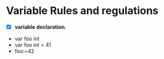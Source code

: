 # **Variable Rules and regulations**
 - [x] **variable declaration**.

- var foo int
- var foo int = 41
- foo:=42

